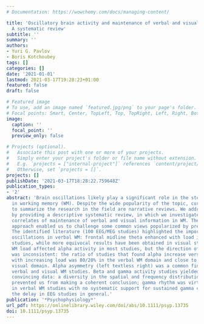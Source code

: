 ```yaml
---
# Documentation: https://wowchemy.com/docs/managing-content/

title: 'Oscillatory brain activity and maintenance of verbal and visual working memory:
  A systematic review'
subtitle: ''
summary: ''
authors:
- Yuri G. Pavlov
- Boris Kotchoubey
tags: []
categories: []
date: '2021-01-01'
lastmod: 2021-03-17T19:28:23+01:00
featured: false
draft: false

# Featured image
# To use, add an image named `featured.jpg/png` to your page's folder.
# Focal points: Smart, Center, TopLeft, Top, TopRight, Left, Right, BottomLeft, Bottom, BottomRight.
image:
  caption: ''
  focal_point: ''
  preview_only: false

# Projects (optional).
#   Associate this post with one or more of your projects.
#   Simply enter your project's folder or file name without extension.
#   E.g. `projects = ["internal-project"]` references `content/project/deep-learning/index.md`.
#   Otherwise, set `projects = []`.
projects: []
publishDate: '2021-03-17T18:28:22.759648Z'
publication_types:
- '2'
abstract: 'Brain oscillations likely play a significant role in the storage of information
  in working memory (WM). Despite the wide popularity of the topic, current attempts
  to summarize the research in the field are narrative reviews. We address this gap
  by providing a descriptive systematic review, in which we investigated oscillatory
  correlates of maintenance of verbal and visual information in WM. The systematic
  approach enabled us to challenge some common views popularized by previous research.
  The identified literature (100 EEG/MEG studies) highlighted the importance of theta
  oscillations in verbal WM: frontal midline theta enhanced with load in most verbal
  studies, while more equivocal results have been obtained in visual studies. Increasing
  WM load affected alpha activity in most studies, but the direction of the effect
  was inconsistent: the ratio of studies that found alpha increase versus decrease
  with increasing load was 80/20% in the verbal WM domain and close to 60/40% in the
  visual domain. Alpha asymmetry (left textless right) was a common finding in both
  verbal and visual WM studies. Beta and gamma activity studies yielded the least
  convincing data: a diversity in the spatial and frequency distribution of beta activity
  prevented us from making a coherent conclusion; gamma rhythm was virtually neglected
  in verbal WM studies with no systematic support for sustained gamma changes during
  the delay in EEG studies in general.'
publication: '*Psychophysiology*'
url_pdf: https://onlinelibrary.wiley.com/doi/abs/10.1111/psyp.13735
doi: 10.1111/psyp.13735
---
```

